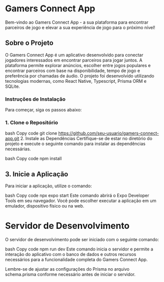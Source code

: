 # Gamers Connect App

Bem-vindo ao Gamers Connect App - a sua plataforma para encontrar parceiros de jogo e elevar a sua experiência de jogo para o próximo nível!

## Sobre o Projeto
O Gamers Connect App é um aplicativo desenvolvido para conectar jogadores interessados em encontrar parceiros para jogar juntos. A plataforma permite explorar anúncios, escolher entre jogos populares e encontrar parceiros com base na disponibilidade, tempo de jogo e preferência por chamadas de áudio. O projeto foi desenvolvido utilizando tecnologias modernas, como React Native, Typescript, Prisma ORM e SQLite.

### Instruções de Instalação
Para começar, siga os passos abaixo:

### 1. Clone o Repositório
bash
Copy code
git clone https://github.com/seu-usuario/gamers-connect-app.git
2. Instale as Dependências
Certifique-se de estar no diretório do projeto e execute o seguinte comando para instalar as dependências necessárias.

bash
Copy code
npm install
## 3. Inicie a Aplicação
Para iniciar a aplicação, utilize o comando:

bash
Copy code
npx expo start
Este comando abrirá o Expo Developer Tools em seu navegador. Você pode escolher executar a aplicação em um emulador, dispositivo físico ou na web.

# Servidor de Desenvolvimento
O servidor de desenvolvimento pode ser iniciado com o seguinte comando:

bash
Copy code
npm run dev
Este comando inicia o servidor e permite a interação do aplicativo com o banco de dados e outros recursos necessários para a funcionalidade completa do Gamers Connect App.

Lembre-se de ajustar as configurações do Prisma no arquivo schema.prisma conforme necessário antes de iniciar o servidor.
